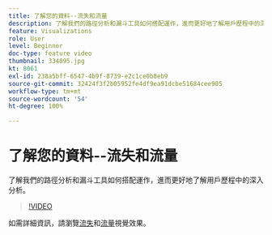 ```yaml
---
title: 了解您的資料--流失和流量
description: 了解我們的路徑分析和漏斗工具如何搭配運作，進而更好地了解用戶歷程中的深入分析。
feature: Visualizations
role: User
level: Beginner
doc-type: feature video
thumbnail: 334095.jpg
kt: 8061
exl-id: 238a5bff-6547-4b9f-8739-e2c1ce0b8eb9
source-git-commit: 32424f3f2b05952fe4df9ea91dcbe51684cee905
workflow-type: tm+mt
source-wordcount: '54'
ht-degree: 100%

---
```


# 了解您的資料--流失和流量

了解我們的路徑分析和漏斗工具如何搭配運作，進而更好地了解用戶歷程中的深入分析。

>[!VIDEO](https://video.tv.adobe.com/v/334095/?quality=12&learn=on)

如需詳細資訊，請瀏覽[流失](https://experienceleague.adobe.com/docs/analytics/analyze/analysis-workspace/visualizations/fallout/fallout-flow.html?lang=zh-Hant)和[流量](https://experienceleague.adobe.com/docs/analytics/analyze/analysis-workspace/visualizations/flow/flow.html?lang=zh-Hant)視覺效果。
